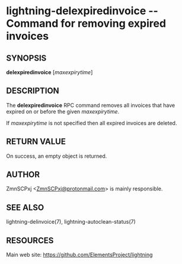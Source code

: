 lightning-delexpiredinvoice -- Command for removing expired invoices
====================================================================

SYNOPSIS
--------

**delexpiredinvoice** [*maxexpirytime*]

DESCRIPTION
-----------

The **delexpiredinvoice** RPC command removes all invoices that have
expired on or before the given *maxexpirytime*.

If *maxexpirytime* is not specified then all expired invoices are
deleted.

RETURN VALUE
------------

[comment]: # (GENERATE-FROM-SCHEMA-START)
On success, an empty object is returned.

[comment]: # (GENERATE-FROM-SCHEMA-END)

AUTHOR
------

ZmnSCPxj <<ZmnSCPxj@protonmail.com>> is mainly responsible.

SEE ALSO
--------

lightning-delinvoice(7), lightning-autoclean-status(7)

RESOURCES
---------

Main web site: <https://github.com/ElementsProject/lightning>

[comment]: # ( SHA256STAMP:bea6cd45f3e8c912180dd76a69a13a2f1d2ba88adab001cfa161700cfc8288b4)
